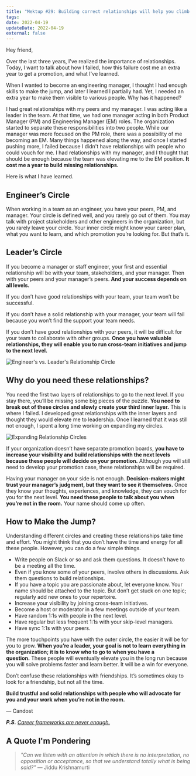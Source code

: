 ```yaml
---
title: "Mektup #29: Building correct relationships will help you climb the Ladder"
tags:
date: 2022-04-19
updateDate: 2022-04-19
external: false
---
```



Hey friend,

Over the last three years, I've realized the importance of relationships. Today, I want to talk about how I failed, how this failure cost me an extra year to get a promotion, and what I've learned.

When I wanted to become an engineering manager, I thought I had enough skills to make the jump, and later I learned I partially had. Yet, I needed an extra year to make them visible to various people. Why has it happened?

I had great relationships with my peers and my manager. I was acting like a leader in the team. At that time, we had one manager acting in both Product Manager (PM) and Engineering Manager (EM) roles. The organization started to separate these responsibilities into two people. While our manager was more focused on the PM role, there was a possibility of me becoming an EM. Many things happened along the way, and once I started pushing more, I failed because I didn't have relationships with people who could vouch for me. I had relationships with my manager, and I thought that should be enough because the team was elevating me to the EM position. **It cost me a year to build missing relationships.**

Here is what I have learned.

## Engineer’s Circle

When working in a team as an engineer, you have your peers, PM, and manager. Your circle is defined well, and you rarely go out of them. You may talk with project stakeholders and other engineers in the organization, but you rarely leave your circle. Your inner circle might know your career plan, what you want to learn, and which promotion you’re looking for. But that’s it.

## Leader’s Circle

If you become a manager or staff engineer, your first and essential relationship will be with your team, stakeholders, and your manager. Then with your peers and your manager’s peers. **And your success depends on all levels.**

If you don’t have good relationships with your team, your team won’t be successful.

If you don’t have a solid relationship with your manager, your team will fail because you won’t find the support your team needs.

If you don’t have good relationships with your peers, it will be difficult for your team to collaborate with other groups. **Once you have valuable relationships, they will enable you to run cross-team initiatives and jump to the next level.**

![Engineer's vs. Leader's Relationship Circle](/images/content/newsletter/Engineers-vs-leaders-relationship-circle.png)

## Why do you need these relationships?

You need the first two layers of relationships to go to the next level. If you stay there, you’ll be missing some big pieces of the puzzle. **You need to break out of these circles and slowly create your third inner layer.** This is where I failed. I developed great relationships with the inner layers and thought they would elevate me to leadership. Once I learned that it was still not enough, I spent a long time working on expanding my circles.

![Expanding Relationship Circles](/images/content/newsletter/expanding-relationship-circle.png)

If your organization doesn’t have separate promotion boards, **you have to increase your visibility and build relationships with the next levels because these people will decide on your promotion.** Although you will still need to develop your promotion case, these relationships will be required.

Having your manager on your side is not enough. **Decision-makers might trust your manager’s judgment, but they want to see it themselves.** Once they know your thoughts, experiences, and knowledge, they can vouch for you for the next level. **You need these people to talk about you when you’re not in the room.** Your name should come up often.

## How to Make the Jump?

Understanding different circles and creating these relationships take time and effort. You might think that you don’t have the time and energy for all these people. However, you can do a few simple things.

- Write people on Slack or so and ask them questions. It doesn’t have to be a meeting all the time.
- Even if you know some of your peers, involve others in discussions. Ask them questions to build relationships.
- If you have a topic you are passionate about, let everyone know. Your name should be attached to the topic. But don’t get stuck on one topic; regularly add new ones to your repertoire.
- Increase your visibility by joining cross-team initiatives.
- Become a host or moderator in a few meetings outside of your team.
- Have random 1:1s with people in the next level.
- Have regular but less frequent 1:1s with your skip-level managers.
- Have sync 1:1s with your peers.

The more touchpoints you have with the outer circle, the easier it will be for you to grow. **When you’re a leader, your goal is not to learn everything in the organization; it is to know who to go to when you have a question.** These people will eventually elevate you in the long run because you will solve problems faster and learn better. It will be a win for everyone.

Don’t confuse these relationships with friendships. It’s sometimes okay to look for a friendship, but not all the time.

**Build trustful and solid relationships with people who will advocate for you and your work when you’re not in the room.**

— Candost

_**P.S.** [Career frameworks are never enough.](/the-good-the-bad-and-the-ugly-of-career-ladders-and-frameworks/)_

## A Quote I'm Pondering

> _"Can we listen with an attention in which there is no interpretation, no opposition or acceptance, so that we understand totally what is being said?"_
> — Jiddu Krishnamurti